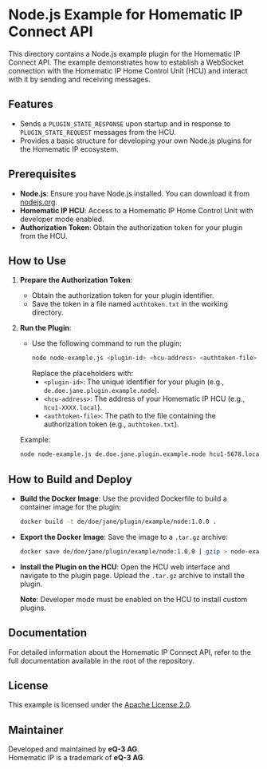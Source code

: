 # Node.js Example for Homematic IP Connect API

This directory contains a Node.js example plugin for the Homematic IP Connect API. The example demonstrates how to establish a WebSocket connection with the Homematic IP Home Control Unit (HCU) and interact with it by sending and receiving messages.

## Features

- Sends a `PLUGIN_STATE_RESPONSE` upon startup and in response to `PLUGIN_STATE_REQUEST` messages from the HCU.
- Provides a basic structure for developing your own Node.js plugins for the Homematic IP ecosystem.

## Prerequisites

- **Node.js**: Ensure you have Node.js installed. You can download it from [nodejs.org](https://nodejs.org/).
- **Homematic IP HCU**: Access to a Homematic IP Home Control Unit with developer mode enabled.
- **Authorization Token**: Obtain the authorization token for your plugin from the HCU.

## How to Use

1. **Prepare the Authorization Token**:
   - Obtain the authorization token for your plugin identifier.
   - Save the token in a file named `authtoken.txt` in the working directory.

2. **Run the Plugin**:
   - Use the following command to run the plugin:
     ```bash
     node node-example.js <plugin-id> <hcu-address> <authtoken-file>
     ```
     Replace the placeholders with:
     - `<plugin-id>`: The unique identifier for your plugin (e.g., `de.doe.jane.plugin.example.node`).
     - `<hcu-address>`: The address of your Homematic IP HCU (e.g., `hcu1-XXXX.local`).
     - `<authtoken-file>`: The path to the file containing the authorization token (e.g., `authtoken.txt`).

   Example:
     ```bash
     node node-example.js de.doe.jane.plugin.example.node hcu1-5678.local authtoken.txt
     ```

## How to Build and Deploy

- **Build the Docker Image**:
  Use the provided Dockerfile to build a container image for the plugin:
  ```bash
  docker build -t de/doe/jane/plugin/example/node:1.0.0 .
  ```

- **Export the Docker Image**:
  Save the image to a `.tar.gz` archive:
  ```bash
  docker save de/doe/jane/plugin/example/node:1.0.0 | gzip > node-example-1.0.0.tar.gz
  ```

- **Install the Plugin on the HCU**:
  Open the HCU web interface and navigate to the plugin page. Upload the `.tar.gz` archive to install the plugin.

  **Note**: Developer mode must be enabled on the HCU to install custom plugins.

## Documentation

For detailed information about the Homematic IP Connect API, refer to the full documentation available in the root of the repository.

## License

This example is licensed under the [Apache License 2.0](http://www.apache.org/licenses/LICENSE-2.0.txt).

## Maintainer
Developed and maintained by **eQ-3 AG**.\
Homematic IP is a trademark of **eQ-3 AG**.